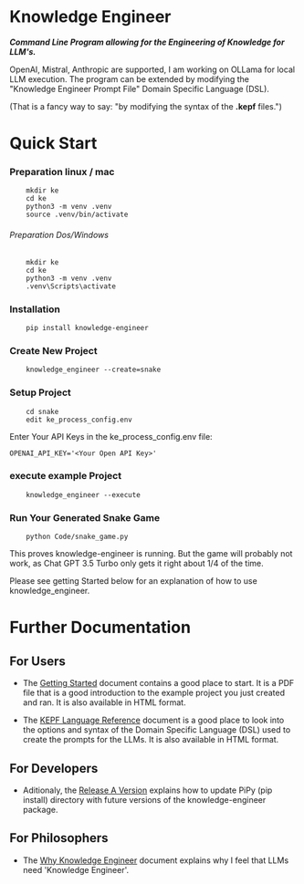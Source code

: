 # Knowledge Engineer

***Command Line Program allowing for the Engineering of Knowledge for LLM's.***



OpenAI, Mistral, Anthropic are supported, I am working on OLLama for local LLM execution. The program can be extended by modifying the "Knowledge Engineer Prompt File" Domain Specific Language (DSL).  

(That is a fancy way to say:  "by modifying the syntax of the **.kepf** files.")

# Quick Start


### Preparation linux / mac
```
    mkdir ke
    cd ke
    python3 -m venv .venv
    source .venv/bin/activate
```
###### Preparation Dos/Windows 
```
    mkdir ke
    cd ke
    python3 -m venv .venv
    .venv\Scripts\activate
```
    
### Installation
```
    pip install knowledge-engineer
```

### Create New Project
```
    knowledge_engineer --create=snake
```

### Setup Project
```
    cd snake
    edit ke_process_config.env
```

Enter Your API Keys in the ke_process_config.env file:

    OPENAI_API_KEY='<Your Open API Key>'

### execute example Project
```
    knowledge_engineer --execute
```

### Run Your Generated Snake Game
```
    python Code/snake_game.py
```
This proves knowledge-engineer is running. But the game will probably 
not work, as Chat GPT 3.5 Turbo only gets it right about 1/4 of the 
time.

Please see getting Started below for an explanation of how to use
knowledge_engineer.

# Further Documentation
## For Users

- The [Getting Started](Documentation/Getting%20Started/Getting%20Started.pdf) document contains a good place to start.  It is a PDF file that is a good introduction to the example project you just created and ran.  It is also available in HTML format.

- The [KEPF Language Reference](Documentation/KEPF%20Language%20Reference/KEPF%20Language%20Reference.md) document is a good place to look into the options and syntax of the Domain Specific Language (DSL) used to create the prompts for the LLMs.  It is also available in HTML format.


## For Developers
- Aditionaly, the [Release A Version](Documentation/Release%20A%20Version/Release%20A%20Version.md)  explains how to update PiPy (pip install) directory with future versions of the knowledge-engineer package.


## For Philosophers
- The [Why Knowledge Engineer](Documentation/Why%20Knowledge%20Engineer/Philosophy.md) document explains why I feel that LLMs need 'Knowledge Engineer'.

